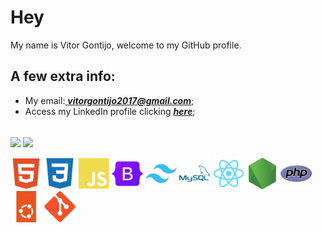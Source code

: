 <body>
<h1>Hey</h1>
<div>
  My name is Vitor Gontijo, welcome to my GitHub profile.
</div>

<h2>A few extra info:</h2>
<ul>
  <li>My email:<a href = "mailto:vitorgontijo2017@gmail.com"> <b><i>vitorgontijo2017@gmail.com</i></b></a>;</li>
  <li>Access my LinkedIn profile clicking <a target="_blank" href = "https://linkedin.com/in/gontijovitor"> <b><i>here</i></b></a>;</li>
</ul>
<br>
<div>
  <img align = "center" height = "200px" align = "middle" src = "https://github-readme-stats.vercel.app/api/top-langs/?username=gontijoVitor&layout=donut&theme=dark"/>
  <img align = "center" height = "200px" align = "middle" src = "https://github-readme-stats.vercel.app/api?username=gontijoVitor&show_icons=true&theme=dark"/>
</div>
<br>
<div>
  <img class="icon" aling = "center" alt = "VitoHTML" width = "50" height = "50" src = "https://github.com/devicons/devicon/blob/master/icons/html5/html5-plain.svg">
  <img class="icon" aling = "center" alt = "VitoCSS" width = "50" height = "50" src = "https://github.com/devicons/devicon/blob/master/icons/css3/css3-plain.svg">
  <img class="icon" aling = "center" alt = "VitoJS" width = "50" height = "50" src = "https://github.com/devicons/devicon/blob/master/icons/javascript/javascript-plain.svg">
  <img class="icon" aling = "center" alt = "VitoBOOTSTRAP" width = "50" height = "50" src = "https://github.com/devicons/devicon/blob/master/icons/bootstrap/bootstrap-original.svg">
  <img class="icon" aling = "center" alt = "VitoTAWILWIND" width = "50" height = "50" src = "https://github.com/devicons/devicon/blob/master/icons/tailwindcss/tailwindcss-original.svg">
  <img class="icon" aling = "center" alt = "VitoMYSQL" width = "50" height = "50" src = "https://github.com/devicons/devicon/blob/master/icons/mysql/mysql-plain-wordmark.svg">
  <img class="icon" aling = "center" alt = "VitoREACT" width = "50" height = "50" src = "https://github.com/devicons/devicon/blob/master/icons/react/react-original.svg">
  <img class="icon" aling = "center" alt = "VitoNODE" width = "50" height = "50" src = "https://github.com/devicons/devicon/blob/master/icons/nodejs/nodejs-original.svg">
  <img class="icon" aling = "center" alt = "VitoPHP" width = "50" height = "50" src = "https://github.com/devicons/devicon/blob/master/icons/php/php-original.svg">
  <img class="icon" aling = "center" alt = "VitoUBUNTU" width = "50" height = "50" src = "https://github.com/devicons/devicon/blob/master/icons/ubuntu/ubuntu-original.svg">
  <img class="icon" aling = "center" alt = "VitoGIT" width = "50" height = "50" src = "https://github.com/devicons/devicon/blob/master/icons/git/git-original.svg">
</div>
</body>
